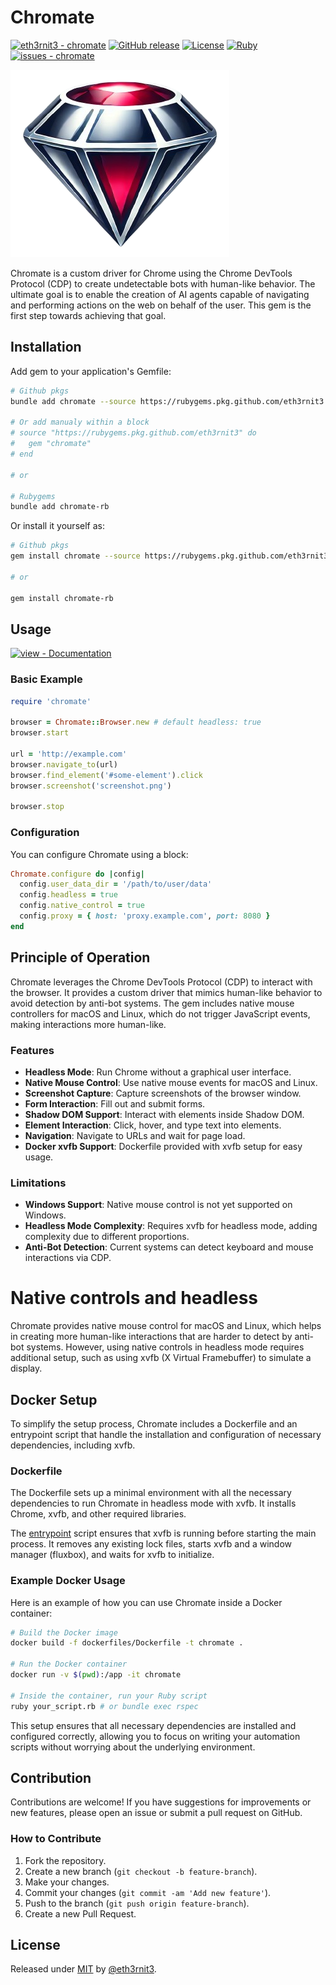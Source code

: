 # Chromate
[![eth3rnit3 - chromate](https://img.shields.io/static/v1?label=eth3rnit3&message=chromate&color=a8a9ad&logo=ruby&labelColor=9b111e)](https://github.com/eth3rnit3/chromate "Go to GitHub repo")
[![GitHub release](https://img.shields.io/github/release/eth3rnit3/chromate?include_prereleases=&sort=semver&color=a8a9ad)](https://github.com/eth3rnit3/chromate/releases/)
[![License](https://img.shields.io/badge/License-MIT-a8a9ad)](#license)
[![Ruby](https://github.com/Eth3rnit3/chromate/actions/workflows/main.yml/badge.svg)](https://github.com/Eth3rnit3/chromate/actions/workflows/main.yml)
[![issues - chromate](https://img.shields.io/github/issues/eth3rnit3/chromate)](https://github.com/eth3rnit3/chromate/issues)

![logo](logo.png)

Chromate is a custom driver for Chrome using the Chrome DevTools Protocol (CDP) to create undetectable bots with human-like behavior. The ultimate goal is to enable the creation of AI agents capable of navigating and performing actions on the web on behalf of the user. This gem is the first step towards achieving that goal.

## Installation

Add gem to your application's Gemfile:

```sh
# Github pkgs
bundle add chromate --source https://rubygems.pkg.github.com/eth3rnit3

# Or add manualy within a block
# source "https://rubygems.pkg.github.com/eth3rnit3" do
#   gem "chromate"
# end

# or

# Rubygems
bundle add chromate-rb

```

Or install it yourself as:

```sh
# Github pkgs
gem install chromate --source https://rubygems.pkg.github.com/eth3rnit3

# or

gem install chromate-rb
```

## Usage

[![view - Documentation](https://img.shields.io/badge/view-Documentation-blue?style=for-the-badge)](/docs/ "Go to project documentation")

### Basic Example

```ruby
require 'chromate'

browser = Chromate::Browser.new # default headless: true
browser.start

url = 'http://example.com'
browser.navigate_to(url)
browser.find_element('#some-element').click
browser.screenshot('screenshot.png')

browser.stop
```

### Configuration

You can configure Chromate using a block:

```ruby
Chromate.configure do |config|
  config.user_data_dir = '/path/to/user/data'
  config.headless = true
  config.native_control = true
  config.proxy = { host: 'proxy.example.com', port: 8080 }
end
```

## Principle of Operation

Chromate leverages the Chrome DevTools Protocol (CDP) to interact with the browser. It provides a custom driver that mimics human-like behavior to avoid detection by anti-bot systems. The gem includes native mouse controllers for macOS and Linux, which do not trigger JavaScript events, making interactions more human-like.

### Features

- **Headless Mode**: Run Chrome without a graphical user interface.
- **Native Mouse Control**: Use native mouse events for macOS and Linux.
- **Screenshot Capture**: Capture screenshots of the browser window.
- **Form Interaction**: Fill out and submit forms.
- **Shadow DOM Support**: Interact with elements inside Shadow DOM.
- **Element Interaction**: Click, hover, and type text into elements.
- **Navigation**: Navigate to URLs and wait for page load.
- **Docker xvfb Support**: Dockerfile provided with xvfb setup for easy usage.

### Limitations

- **Windows Support**: Native mouse control is not yet supported on Windows.
- **Headless Mode Complexity**: Requires xvfb for headless mode, adding complexity due to different proportions.
- **Anti-Bot Detection**: Current systems can detect keyboard and mouse interactions via CDP.

# Native controls and headless

Chromate provides native mouse control for macOS and Linux, which helps in creating more human-like interactions that are harder to detect by anti-bot systems. However, using native controls in headless mode requires additional setup, such as using xvfb (X Virtual Framebuffer) to simulate a display.

## Docker Setup

To simplify the setup process, Chromate includes a Dockerfile and an entrypoint script that handle the installation and configuration of necessary dependencies, including xvfb.

### Dockerfile

The Dockerfile sets up a minimal environment with all the necessary dependencies to run Chromate in headless mode with xvfb. It installs Chrome, xvfb, and other required libraries.

The [entrypoint](dockerfiles/docker-entrypoint.sh) script ensures that xvfb is running before starting the main process. It removes any existing lock files, starts xvfb and a window manager (fluxbox), and waits for xvfb to initialize.

### Example Docker Usage

Here is an example of how you can use Chromate inside a Docker container:

```sh
# Build the Docker image
docker build -f dockerfiles/Dockerfile -t chromate .

# Run the Docker container
docker run -v $(pwd):/app -it chromate

# Inside the container, run your Ruby script
ruby your_script.rb # or bundle exec rspec
```

This setup ensures that all necessary dependencies are installed and configured correctly, allowing you to focus on writing your automation scripts without worrying about the underlying environment.

## Contribution

Contributions are welcome! If you have suggestions for improvements or new features, please open an issue or submit a pull request on GitHub.

### How to Contribute

1. Fork the repository.
2. Create a new branch (`git checkout -b feature-branch`).
3. Make your changes.
4. Commit your changes (`git commit -am 'Add new feature'`).
5. Push to the branch (`git push origin feature-branch`).
6. Create a new Pull Request.

## License

Released under [MIT](/LICENSE.txt) by [@eth3rnit3](https://github.com/eth3rnit3).